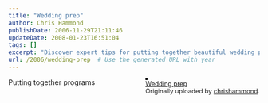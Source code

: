 ```yaml
---
title: "Wedding prep"
author: Chris Hammond
publishDate: 2006-11-29T21:11:46
updateDate: 2008-01-23T16:51:04
tags: []
excerpt: "Discover expert tips for putting together beautiful wedding programs to make your big day a memorable event. Learn all you need to know here!"
url: /2006/wedding-prep  # Use the generated URL with year
---
```

<div style="float: right; margin-left: 10px; margin-bottom: 10px;">  <a href="https://www.flickr.com/photos/chammond/309921731/" title="photo sharing"><img src="https://static.flickr.com/99/309921731_3e6b70de1f.jpg" alt="" style="border: solid 2px #000000;" /></a>  <br />  <span style="font-size: 0.9em; margin-top: 0px;">   <a href="https://www.flickr.com/photos/chammond/309921731/">Wedding prep</a>   <br />   Originally uploaded by <a href="https://www.flickr.com/people/chammond/">chrishammond</a>.  </span> </div> Putting together programs <br clear="all" />

